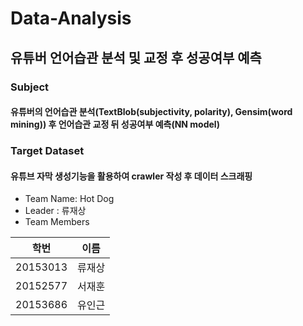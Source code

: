 # Data-Analysis
## 유튜버 언어습관 분석 및 교정 후 성공여부 예측

### Subject
#### 유튜버의 언어습관 분석(TextBlob(subjectivity, polarity), Gensim(word mining)) 후 언어습관 교정 뒤 성공여부 예측(NN model)

### Target Dataset
#### 유튜브 자막 생성기능을 활용하여 crawler 작성 후 데이터 스크래핑

- Team Name: Hot Dog
- Leader : 류재상
- Team Members

| **학번** | **이름** |
|:-------------:|:--------------:|
|20153013|류재상|
|20152577|서재훈|
|20153686|유인근|
